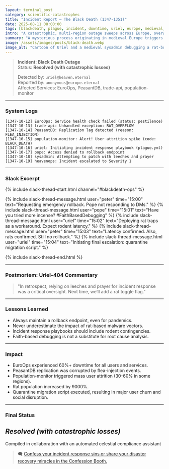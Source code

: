 ```yaml
---
layout: terminal_post
category: scientific-catastrophes
title: "Incident Report – The Black Death (1347-1351)"
date: 2025-08-11 08:00:00
tags: [blackdeath, plague, incident, downtime, uriel, europe, medieval, rollback, historical]
intro: "A catastrophic, multi-region outage sweeps across Europe, overwhelming all health monitoring and remediation protocols."
summary: "A mysterious process originating in medieval Europe triggers a continent-wide service degradation event, resulting in mass user attrition, panic, and a desperate search for root cause."
image: /assets/images/posts/black-death.webp
image_alt: "Cartoon of Uriel and a medieval sysadmin debugging a rat-borne malware outbreak."
---
```


> **Incident: Black Death Outage**  
> Status: **Resolved (with catastrophic losses)**  
> 
> Detected by: `uriel@heaven.eternal`  
> Reported by: `anonymous@europe.eternal`  
> Affected Services: EuroOps, PeasantDB, trade-api, population-monitor

---

### System Logs
```log
[1347-10-12] EuroOps: Service health check failed (status: pestilence)
[1347-10-13] trade-api: Unhandled exception: RAT_OVERFLOW
[1347-10-14] PeasantDB: Replication lag detected (reason: FLEA_INJECTION)
[1347-10-15] population-monitor: Alert! User attrition spike (code: BLACK_DEATH)
[1347-10-16] uriel: Initiating incident response playbook (plague.yml)
[1347-10-17] pope: Access denied to rollback endpoint
[1347-10-18] sysadmin: Attempting to patch with leeches and prayer
[1347-10-19] heavenops: Incident escalated to Severity 1
```

---

### Slack Excerpt

{% include slack-thread-start.html channel="#blackdeath-ops" %}

{% include slack-thread-message.html user="peter" time="15:00" text="Requesting emergency rollback. Pope not responding to DMs." %}
{% include slack-thread-message.html user="pope" time="15:01" text="Have you tried more incense? #FaithBasedDebugging" %}
{% include slack-thread-message.html user="uriel" time="15:02" text="Deploying rat traps as a workaround. Expect rodent latency." %}
{% include slack-thread-message.html user="peter" time="15:03" text="Latency confirmed. Also, rats confirmed. Still no rollback." %}
{% include slack-thread-message.html user="uriel" time="15:04" text="Initiating final escalation: quarantine migration script." %}

{% include slack-thread-end.html %}

---

### Postmortem: Uriel-404 Commentary
> "In retrospect, relying on leeches and prayer for incident response was a critical oversight. Next time, we’ll add a rat toggle flag."

---

### Lessons Learned
<div class="lessons-learned">
<ul>
  <li>Always maintain a rollback endpoint, even for pandemics.</li>
  <li>Never underestimate the impact of rat-based malware vectors.</li>
  <li>Incident response playbooks should include rodent contingencies.</li>
  <li>Faith-based debugging is not a substitute for root cause analysis.</li>
</ul>
</div>

---

### Impact
- EuroOps experienced 60%+ downtime for all users and services.
- PeasantDB replication was corrupted by flea-injection events.
- Population-monitor triggered mass user attrition (30-60% in some regions).
- Rat population increased by 9000%.
- Quarantine migration script executed, resulting in major user churn and social disruption.

---

### Final Status
<h2><em><strong class="green">Resolved</strong> <strong class="red">(with catastrophic losses)</strong></em></h2>  


<p class="post-credit">Compiled in collaboration with an automated celestial compliance assistant</p>

> 🗨️ [Confess your incident response sins or share your disaster recovery miracles in the Confession Booth.](#confessions)

